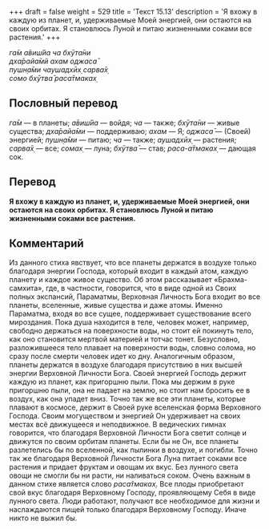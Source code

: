 +++
draft = false
weight = 529
title = 'Текст 15.13'
description = 'Я вхожу в каждую из планет, и, удерживаемые Моей энергией, они остаются на своих орбитах. Я становлюсь Луной и питаю жизненными соками все растения.'
+++

_га̄м а̄виш́йа ча бхӯта̄ни  
дха̄райа̄мй ахам оджаса̄  
пушн̣а̄ми чаушадхӣх̣ сарва̄х̣  
сомо бхӯтва̄ раса̄тмаках̣_

## Пословный перевод

_га̄м_ — в планеты; _а̄виш́йа_ — войдя; _ча_ — также; _бхӯта̄ни_ — живые существа; _дха̄райа̄ми_ — поддерживаю; _ахам_ — Я; _оджаса̄_ — (Своей) энергией; _пушн̣а̄ми_ — питаю; _ча_ — также; _аушадхӣх̣_ — растения; _сарва̄х̣_ — все; _сомах̣_ — луна; _бхӯтва̄_ — став; _раса_\-_а̄тмаках̣_ — дающая сок.

## Перевод

**Я вхожу в каждую из планет, и, удерживаемые Моей энергией, они остаются на своих орбитах. Я становлюсь Луной и питаю жизненными соками все растения.**

## Комментарий

Из данного стиха явствует, что все планеты держатся в воздухе только благодаря энергии Господа, который входит в каждый атом, каждую планету и каждое живое существо. Об этом рассказывает «Брахма-самхита», где, в частности, говорится, что в виде одной из Своих полных экспансий, Параматмы, Верховная Личность Бога входит во все планеты, вселенные, живые существа и даже атомы. Именно Параматма, входя во все сущее, поддерживает существование всего мироздания. Пока душа находится в теле, человек может, например, свободно держаться на поверхности воды, но стоит ей покинуть тело, как оно становится мертвой материей и тотчас тонет. Безусловно, разложившееся тело плавает на поверхности воды, словно солома, но сразу после смерти человек идет ко дну. Аналогичным образом, планеты держатся в воздухе благодаря присутствию в них высшей энергии Верховной Личности Бога. Своей энергией Господь держит каждую из планет, как пригоршню пыли. Пока мы держим в руке пригоршню пыли, она не падает на землю, но стоит нам бросить ее в воздух, как она упадет вниз. Точно так же все эти планеты, которые плавают в космосе, держит в Своей руке вселенская форма Верховного Господа. Своим могуществом и энергией Он удерживает на своих местах всё движущееся и неподвижное. В ведических гимнах говорится, что благодаря Верховной Личности Бога светит солнце и движутся по своим орбитам планеты. Если бы не Он, все планеты разлетелись бы по вселенной, как пылинки в воздухе, и погибли. Точно так же благодаря Верховной Личности Бога Луна питает соками все растения и придает фруктам и овощам их вкус. Без лунного света овощи не смогли бы ни расти, ни наливаться соком. Очень важным в данном стихе является слово _раса̄тмаках̣_. Все плоды приобретают свой вкус благодаря Верховному Господу, проявляющему Себя в виде лунного света. Люди работают, получают все необходимое для жизни и наслаждаются пищей только благодаря Верховному Господу. Иначе никто не выжил бы.
